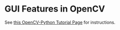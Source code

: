 # GUI Features in OpenCV

See [this OpenCV-Python Tutorial Page](http://opencv-python-tutroals.readthedocs.org/en/latest/py_tutorials/py_gui/py_table_of_contents_gui/py_table_of_contents_gui.html#py-table-of-content-gui) for instructions.